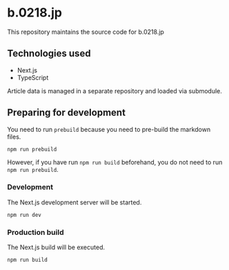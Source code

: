 # b.0218.jp

This repository maintains the source code for b.0218.jp

## Technologies used

- Next.js
- TypeScript

Article data is managed in a separate repository and loaded via submodule.

## Preparing for development

You need to run `prebuild` because you need to pre-build the markdown files.

```
npm run prebuild
```

However, if you have run `npm run build` beforehand, you do not need to run `npm run prebuild`.

### Development

The Next.js development server will be started.

```
npm run dev
```

### Production build

The Next.js build will be executed.

```
npm run build
```
